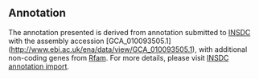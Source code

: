 
Annotation
----------

The annotation presented is derived from annotation submitted to
[INSDC](http://www.insdc.org) with the assembly accession [GCA\_010093505.1]
(http://www.ebi.ac.uk/ena/data/view/GCA_010093505.1),
with additional non-coding genes from
[Rfam](http://rfam.xfam.org/). For more details, please visit [INSDC
annotation import](http://ensemblgenomes.org/info/data/insdc_annotation).
